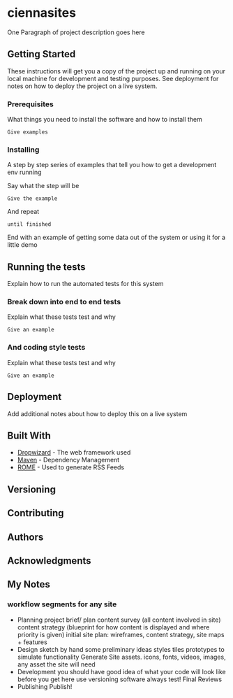 # ciennasites

One Paragraph of project description goes here

## Getting Started

These instructions will get you a copy of the project up and running on your local machine for development and testing purposes. See deployment for notes on how to deploy the project on a live system.

### Prerequisites

What things you need to install the software and how to install them

```
Give examples
```

### Installing

A step by step series of examples that tell you how to get a development env running

Say what the step will be

```
Give the example
```

And repeat

```
until finished
```

End with an example of getting some data out of the system or using it for a little demo

## Running the tests

Explain how to run the automated tests for this system

### Break down into end to end tests

Explain what these tests test and why

```
Give an example
```

### And coding style tests

Explain what these tests test and why

```
Give an example
```

## Deployment

Add additional notes about how to deploy this on a live system

## Built With

* [Dropwizard](http://www.dropwizard.io/1.0.2/docs/) - The web framework used
* [Maven](https://maven.apache.org/) - Dependency Management
* [ROME](https://rometools.github.io/rome/) - Used to generate RSS Feeds

## Versioning

## Contributing


## Authors


## Acknowledgments

## My Notes

### workflow segments for any site
* Planning
project brief/ plan
content survey (all content involved in site)
content strategy (blueprint for how content is displayed and where priority is given)
initial site plan: wireframes, content strategy, site maps + features
* Design
sketch by hand some preliminary ideas
styles tiles
prototypes to simulate functionality
Generate Site assets. icons, fonts, videos, images, any asset the site will need
* Development
you should have good idea of what your code will look like before you get here
use versioning software
always test!
Final Reviews
* Publishing
Publish!